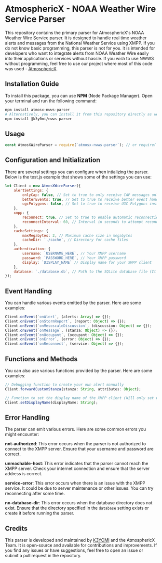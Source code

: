 # AtmosphericX - NOAA Weather Wire Service Parser


This repository contains the primary parser for AtmosphericX's NOAA Weather Wire Service parser. It is designed to handle real time weather alerts and messages from the National Weather Service using XMPP. If you do not know basic programming, this parser is not for you. It is intended for developers who want to integrate alerts from NOAA Weather Wire easily into their applications or services without hassle. If you wish to use NWWS without programming, feel free to use our project where most of this code was used - [AtmosphericX](https://github.com/k3yomi/AtmosphericX).

## Installation Guide
To install this package, you can use **NPM** (Node Package Manager). Open your terminal and run the following command:

```bash
npm install atmosx-nwws-parser
# Alternatively, you can install it from this repository directly as well.
npm install @k3y0mi/nwws-parser
```

## Usage
```js
const AtmosXWireParser = require(`atmosx-nwws-parser`); // or require(`@k3y0mi/nwws-parser`);
```

## Configuration and Initialization

There are several settings you can configure when intializing the parser. Below is the test.js example that shows some of the settings you can use:

```js
let Client = new AtmosXWireParser({
    alertSettings: { 
        onlyCap: false, // Set to true to only receive CAP messages only
        betterEvents: true, // Set to true to receive better event handling
        ugcPolygons: false, // Set to true to receive UGC Polygons instead of reading from raw products. 
    },
    xmpp: {
        reconnect: true, // Set to true to enable automatic reconnection if you lose connection
        reconnectInterval: 60, // Interval in seconds to attempt reconnection
    },
    cacheSettings: {
        maxMegabytes: 2, // Maximum cache size in megabytes
        cacheDir: `./cache`, // Directory for cache files
    },
    authentication: {
        username: `USERNAME_HERE`, // Your XMPP username
        password: `PASSWORD_HERE`, // Your XMPP password
        display: `DISPLAY_NAME` // Display name for your XMPP client
    },
    database: `./database.db`, // Path to the SQLite database file (It will be created if it doesn't exist and will be used to store UGC counties and zones.)
});
```


## Event Handling

You can handle various events emitted by the parser. Here are some examples:

```js
Client.onEvent(`onAlert`, (alerts: Array) => {});
Client.onEvent(`onStormReport`, (report: Object) => {});
Client.onEvent(`onMesoscaleDiscussion`, (discussion: Object) => {});
Client.onEvent(`onMessage`, (stanza: Object) => {});
Client.onEvent(`onOccupant`, (occupant: Object) => {});
Client.onEvent(`onError`, (error: Object) => {});
Client.onEvent(`onReconnect`, (service: Object) => {});

```

## Functions and Methods
You can also use various functions provided by the parser. Here are some examples:
```js
// Debugging function to create your own alert manually
Client.forwardCustomStanza(stanza: String, attributes: Object);
```

```js
// Function to set the display name of the XMPP client (Will only set upon reconnect)
Client.setDisplayName(displayName: String);
```

## Error Handling
The parser can emit various errors. Here are some common errors you might encounter:

**not-authorized**: This error occurs when the parser is not authorized to connect to the XMPP server. Ensure that your username and password are correct.

**unreachable-host**: This error indicates that the parser cannot reach the XMPP server. Check your internet connection and ensure that the server address is correct.

**service-error**: This error occurs when there is an issue with the XMPP service. It could be due to server maintenance or other issues. You can try reconnecting after some time.

**no-database-dir**: This error occurs when the database directory does not exist. Ensure that the directory specified in the `database` setting exists or create it before running the parser.

## Credits
This parser is developed and maintained by [K3YOMI](https://github.com/K3YOMI) and the AtmosphericX Team. It is open-source and available for contributions and improvements. If you find any issues or have suggestions, feel free to open an issue or submit a pull request in the repository.
